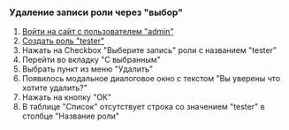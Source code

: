 ### Удаление записи роли через "выбор"

1. [Войти на сайт с пользователем "admin"](../../../../0.%20Шаги/1.%20Войти%20на%20сайт%20с%20пользователем%20username.md)
1. [Создать роль "tester"](../../../../0.%20Шаги/4.%20Создать%20роль%20с%20именем%20userrole.md)
1. Нажать на Checkbox "Выберите запись" роли с названием "tester"
1. Перейти во вкладку "С выбранным"
1. Выбрать пункт из меню "Удалить"
1. Появилось модальное диалоговое окно с текстом "Вы уверены что хотите удалить?"
1. Нажать на кнопку "ОК"
1. В таблице "Список" отсутствует строка со значением "tester" в столбце "Название роли"